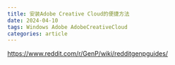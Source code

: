 ```yaml
---
title: 安装Adobe Creative Cloud的便捷方法
date: 2024-04-10
tags: Windows Adobe AdobeCreativeCloud
categories: article
---
```


https://www.reddit.com/r/GenP/wiki/redditgenpguides/
